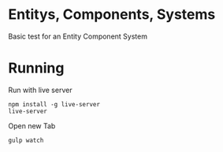 Entitys, Components, Systems
============================

Basic test for an Entity Component System


Running
===========

Run with live server

```
npm install -g live-server
live-server
```

Open new Tab

```
gulp watch
```
